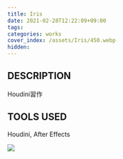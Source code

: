 ```yaml
---
title: Iris
date: 2021-02-28T12:22:09+09:00
tags: 
categories: works
cover_index: /assets/Iris/450.webp
hidden: 
---
```


## DESCRIPTION
Houdini習作

## TOOLS USED
Houdini, After Effects

![](/assets/Iris/01.webp)
